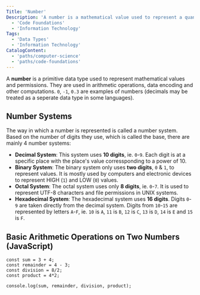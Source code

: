 ```yaml
---
Title: 'Number' 
Description: 'A number is a mathematical value used to represent a quantity.'
  - 'Code Foundations'
  - 'Information Technology'
Tags:
  - 'Data Types'
  - 'Information Technology'
CatalogContent: 
  - 'paths/computer-science'
  - 'paths/code-foundations'
---
```


A **number** is a primitive data type used to represent mathematical values and permissions. They are used in arithmetic operations, data encoding and other computations. `0`, `-1`, `0.3` are examples of numbers (decimals may be treated as a seperate data type in some languages).

## Number Systems

The way in which a number is represented is called a number system. Based on the number of digits they use, which is called the base, there are mainly 4 number systems:

- **Decimal System**: This system uses **10 digits**, ie. `0`-`9`. Each digit is at a specific place with the place's value corressponding to a power of 10.
- **Binary System**: The binary system only uses **two digits**, `0` & `1`, to represent values. It is mostly used by computers and electronic devices to represent HIGH (`1`) and LOW (`0`) values.
- **Octal System**: The octal system uses only **8 digits**, ie. `0`-`7`. It is used to represent UTF-8 characters and file permissions in UNIX systems.
- **Hexadecimal System**: The hexadecimal system uses **16 digits**. Digits `0`-`9` are taken directly from the decimal system. Digits from `10`-`15` are represented by letters `A`-`F`, ie. `10` is `A`, `11` is `B`, `12` is `C`, `13` is `D`, `14` is `E` and `15` is `F`.

## Basic Arithmetic Operations on Two Numbers (JavaScript)
```codebyte/js
const sum = 3 + 4;
const remainder = 4 - 3;
const division = 8/2;
const product = 4*2;

console.log(sum, remainder, division, product);
```
